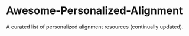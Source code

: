# Awesome-Personalized-Alignment
A curated list of personalized alignment resources (continually updated).
